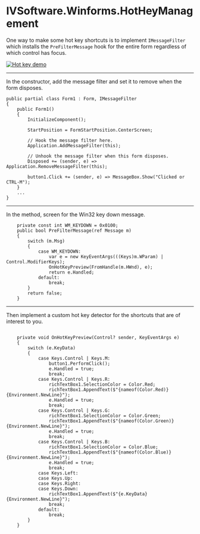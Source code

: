 # IVSoftware.Winforms.HotHeyManagement

One way to make some hot key shortcuts is to implement `IMessageFilter` which installs the `PreFilterMessage` hook for the entire form regardless of which control has focus.

[![Hot key demo][1]][1]

___
In the constructor, add the message filter and set it to remove when the form disposes.

```
public partial class Form1 : Form, IMessageFilter
{
    public Form1()
    {
        InitializeComponent();

        StartPosition = FormStartPosition.CenterScreen;

        // Hook the message filter here.
        Application.AddMessageFilter(this);

        // Unhook the message filter when this form disposes.
        Disposed += (sender, e) => Application.RemoveMessageFilter(this);

        button1.Click += (sender, e) => MessageBox.Show("Clicked or CTRL-M");
    }
    ...
}
```

___

In the method, screen for the Win32 key down message.

```
    private const int WM_KEYDOWN = 0x0100;
    public bool PreFilterMessage(ref Message m)
    {
        switch (m.Msg)
        {
            case WM_KEYDOWN:
                var e = new KeyEventArgs(((Keys)m.WParam) | Control.ModifierKeys);
                OnHotKeyPreview(FromHandle(m.HWnd), e);
                return e.Handled;
            default:
                break;
        }
        return false;
    }
```

___

Then implement a custom hot key detector for the shortcuts that are of interest to you.

```    

    private void OnHotKeyPreview(Control? sender, KeyEventArgs e)
    {
        switch (e.KeyData)
        {
            case Keys.Control | Keys.M:
                button1.PerformClick();
                e.Handled = true;
                break;
            case Keys.Control | Keys.R:
                richTextBox1.SelectionColor = Color.Red;
                richTextBox1.AppendText($"{nameof(Color.Red)} {Environment.NewLine}");
                e.Handled = true;
                break;
            case Keys.Control | Keys.G:
                richTextBox1.SelectionColor = Color.Green;
                richTextBox1.AppendText($"{nameof(Color.Green)} {Environment.NewLine}");
                e.Handled = true;
                break;
            case Keys.Control | Keys.B:
                richTextBox1.SelectionColor = Color.Blue;
                richTextBox1.AppendText($"{nameof(Color.Blue)} {Environment.NewLine}");
                e.Handled = true;
                break;
            case Keys.Left:
            case Keys.Up:
            case Keys.Right:
            case Keys.Down:
                richTextBox1.AppendText($"{e.KeyData} {Environment.NewLine}");
                break;
            default:
                break;
        }
    }
```

  [1]: https://i.stack.imgur.com/3FmRb.png